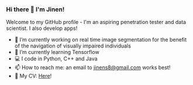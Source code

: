 ### Hi there 👋 I'm Jinen!

Welcome to my GitHub profile - I'm an aspiring penetration tester and data scientist. I also develop apps!

- 🔭 I’m currently working on real time image segmentation for the benefit of the navigation of visually impaired individuals
- 🌱 I’m currently learning Tensorflow
- 💻 I code in Python, C++ and Java
- 📫 How to reach me: an email to jinens8@gmail.com works best!
- 💾 My CV: [Here](https://drive.google.com/uc?export=download&id=1fQArJNod2-nHx1JZ9cV22vMA-R7pSb9R)!
